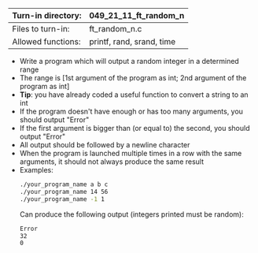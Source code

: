 Turn-in directory: | 049_21_11_ft_random_n
-------------|-------------|
Files to turn-in: | ft_random_n.c |
Allowed functions: | printf, rand, srand, time

* Write a program which will output a random integer in a determined range
* The range is [1st argument of the program as int; 2nd argument of the program as int]
* **Tip**: you have already coded a useful function to convert a string to an int
* If the program doesn't have enough or has too many arguments, you should output "Error"
* If the first argument is bigger than (or equal to) the second, you should output "Error"
* All output should be followed by a newline character
* When the program is launched multiple times in a row with the same arguments, it should not always produce the same result
* Examples:
  ```Bash
  ./your_program_name a b c
  ./your_program_name 14 56
  ./your_program_name -1 1
  
  ```
  Can produce the following output (integers printed must be random):
  ```Bash
  Error
  32
  0
  ```
